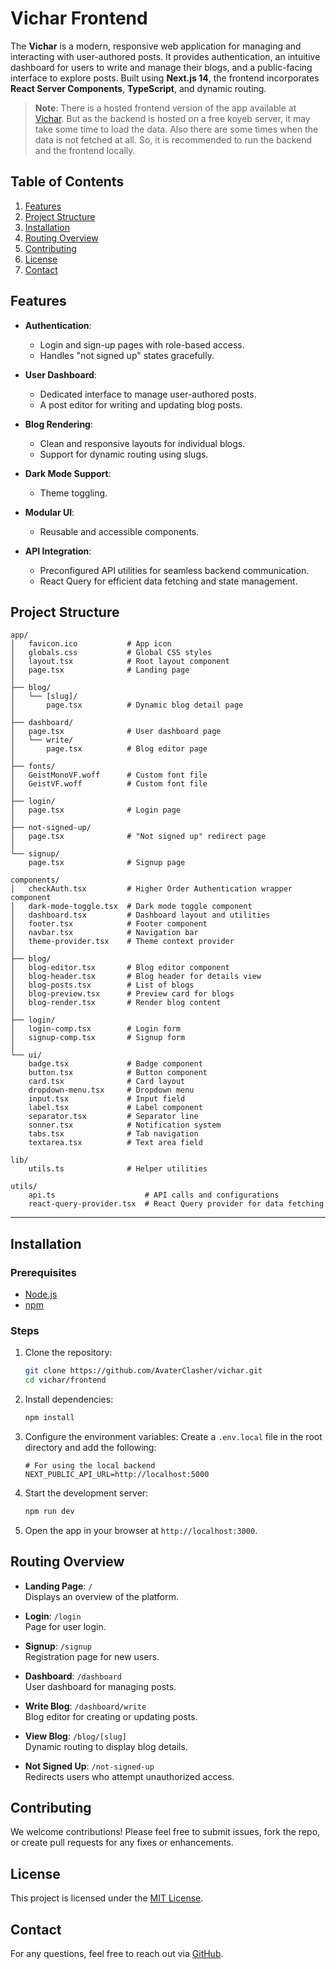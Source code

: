 # Vichar Frontend

The **Vichar** is a modern, responsive web application for managing and interacting with user-authored posts. It provides authentication, an intuitive dashboard for users to write and manage their blogs, and a public-facing interface to explore posts. Built using **Next.js 14**, the frontend incorporates **React Server Components**, **TypeScript**, and dynamic routing.

> **Note**: There is a hosted frontend version of the app available at [Vichar](https://vichar2.vercel.app/). But as the backend is hosted on a free koyeb server, it may take some time to load the data. Also there are some times when the data is not fetched at all. So, it is recommended to run the backend and the frontend locally.

## Table of Contents

1. [Features](#features)  
2. [Project Structure](#project-structure)  
3. [Installation](#installation)  
4. [Routing Overview](#routing-overview)  
5. [Contributing](#contributing)  
6. [License](#license)  
7. [Contact](#contact)  

## Features

- **Authentication**:
  - Login and sign-up pages with role-based access.
  - Handles "not signed up" states gracefully.

- **User Dashboard**:
  - Dedicated interface to manage user-authored posts.
  - A post editor for writing and updating blog posts.

- **Blog Rendering**:
  - Clean and responsive layouts for individual blogs.
  - Support for dynamic routing using slugs.

- **Dark Mode Support**:
  - Theme toggling.

- **Modular UI**:
  - Reusable and accessible components.

- **API Integration**:
  - Preconfigured API utilities for seamless backend communication.
  - React Query for efficient data fetching and state management.

## Project Structure

```
app/
│   favicon.ico           # App icon
│   globals.css           # Global CSS styles
│   layout.tsx            # Root layout component
│   page.tsx              # Landing page
│
├── blog/
│   └── [slug]/
│       page.tsx          # Dynamic blog detail page
│
├── dashboard/
│   page.tsx              # User dashboard page
│   └── write/
│       page.tsx          # Blog editor page
│
├── fonts/
│   GeistMonoVF.woff      # Custom font file
│   GeistVF.woff          # Custom font file
│
├── login/
│   page.tsx              # Login page
│
├── not-signed-up/
│   page.tsx              # "Not signed up" redirect page
│
└── signup/
    page.tsx              # Signup page

components/
│   checkAuth.tsx         # Higher Order Authentication wrapper component
│   dark-mode-toggle.tsx  # Dark mode toggle component
│   dashboard.tsx         # Dashboard layout and utilities
│   footer.tsx            # Footer component
│   navbar.tsx            # Navigation bar
│   theme-provider.tsx    # Theme context provider
│
├── blog/
│   blog-editor.tsx       # Blog editor component
│   blog-header.tsx       # Blog header for details view
│   blog-posts.tsx        # List of blogs
│   blog-preview.tsx      # Preview card for blogs
│   blog-render.tsx       # Render blog content
│
├── login/
│   login-comp.tsx        # Login form
│   signup-comp.tsx       # Signup form
│
└── ui/
    badge.tsx             # Badge component
    button.tsx            # Button component
    card.tsx              # Card layout
    dropdown-menu.tsx     # Dropdown menu
    input.tsx             # Input field
    label.tsx             # Label component
    separator.tsx         # Separator line
    sonner.tsx            # Notification system
    tabs.tsx              # Tab navigation
    textarea.tsx          # Text area field

lib/
    utils.ts              # Helper utilities

utils/
    api.ts                    # API calls and configurations
    react-query-provider.tsx  # React Query provider for data fetching
```

---

## Installation

### Prerequisites

- [Node.js](https://nodejs.org/)
- [npm](https://www.npmjs.com/)

### Steps

1. Clone the repository:

   ```bash
   git clone https://github.com/AvaterClasher/vichar.git
   cd vichar/frontend
   ```

2. Install dependencies:

   ```bash
   npm install
   ```

3. Configure the environment variables:
   Create a `.env.local` file in the root directory and add the following:

   ```env
   # For using the local backend
   NEXT_PUBLIC_API_URL=http://localhost:5000
   ```

4. Start the development server:

   ```bash
   npm run dev
   ```

5. Open the app in your browser at `http://localhost:3000`.

## Routing Overview

- **Landing Page**: `/`  
  Displays an overview of the platform.

- **Login**: `/login`  
  Page for user login.

- **Signup**: `/signup`  
  Registration page for new users.

- **Dashboard**: `/dashboard`  
  User dashboard for managing posts.

- **Write Blog**: `/dashboard/write`  
  Blog editor for creating or updating posts.

- **View Blog**: `/blog/[slug]`  
  Dynamic routing to display blog details.

- **Not Signed Up**: `/not-signed-up`  
  Redirects users who attempt unauthorized access.

## Contributing

We welcome contributions! Please feel free to submit issues, fork the repo, or create pull requests for any fixes or enhancements.

## License

This project is licensed under the [MIT License](LICENSE.md).

## Contact

For any questions, feel free to reach out via [GitHub](https://github.com/AvaterClasher).